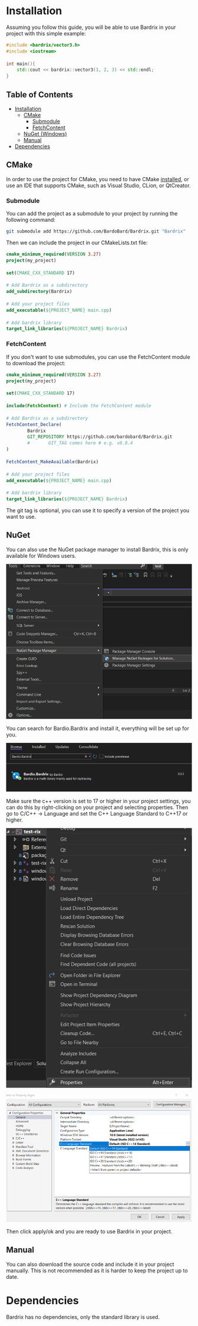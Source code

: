 # Installation

Assuming you follow this guide, you will be able to use Bardrix in your project with this simple example:

```c++
#include <bardrix/vector3.h>
#include <iostream>

int main(){
    std::cout << bardrix::vector3(1, 2, 3) << std::endl;
}
```

## Table of Contents

- [Installation](#installation)
    - [CMake](#cmake)
        - [Submodule](#submodule)
        - [FetchContent](#fetchcontent)
    - [NuGet (Windows)](#nuget)
    - [Manual](#manual)
- [Dependencies](#dependencies)

## CMake

In order to use the project for CMake, you need to have CMake [installed](https://cmake.org/download/), or use an IDE
that supports CMake, such as Visual Studio, CLion, or QtCreator.

### Submodule

You can add the project as a submodule to your project by running the following command:

```bash
git submodule add https://github.com/BardoBard/Bardrix.git "Bardrix"
```

Then we can include the project in our CMakeLists.txt file:

```cmake
cmake_minimum_required(VERSION 3.27)
project(my_project)

set(CMAKE_CXX_STANDARD 17)

# Add Bardrix as a subdirectory
add_subdirectory(Bardrix)

# Add your project files
add_executable(${PROJECT_NAME} main.cpp)

# Add bardrix library
target_link_libraries(${PROJECT_NAME} Bardrix)
```

### FetchContent

If you don't want to use submodules, you can use the FetchContent module to download the project:

```cmake
cmake_minimum_required(VERSION 3.27)
project(my_project)

set(CMAKE_CXX_STANDARD 17)

include(FetchContent) # Include the FetchContent module

# Add Bardrix as a subdirectory
FetchContent_Declare(
        Bardrix
        GIT_REPOSITORY https://github.com/bardobard/Bardrix.git
        #       GIT_TAG comes here # e.g. v0.0.4
)

FetchContent_MakeAvailable(Bardrix)

# Add your project files
add_executable(${PROJECT_NAME} main.cpp)

# Add bardrix library
target_link_libraries(${PROJECT_NAME} Bardrix)
```

The git tag is optional, you can use it to specify a version of the project you want to use.

## NuGet

You can also use the NuGet package manager to install Bardrix, this is only available for Windows users.

![nuget_package_manager.png](Images/nuget_package_manager.png)

You can search for Bardio.Bardrix and install it, everything will be set up for you.

![nuget_package_manager_install.png](Images/nuget_package_manager_install.png)

Make sure the c++ version is set to 17 or higher in your project settings, you can do this by right-clicking on your
project and selecting properties. Then go to C/C++ -> Language and set the C++ Language Standard to C++17 or higher.

![visual_studio_properties.png](Images/visual_studio_properties.png)

![visual_studio_cpp_version.png](Images/visual_studio_cpp_version.png)

Then click apply/ok and you are ready to use Bardrix in your project.

## Manual

You can also download the source code and include it in your project manually. This is not recommended as it is harder
to keep the project up to date.

# Dependencies

Bardrix has no dependencies, only the standard library is used.
